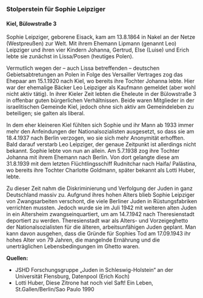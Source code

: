 ### Stolperstein für Sophie Leipziger
#### Kiel, Bülowstraße 3

Sophie Leipziger, geborene Eisack, kam am 13.8.1864 in Nakel an der Netze (Westpreußen) zur Welt. Mit ihrem Ehemann Lipmann (genannt Leo) Leipziger und ihren vier Kindern Johanna, Gertrud, Else (Luise) und Erich lebte sie zunächst in Lissa/Posen (heutiges Polen).

Vermutlich wegen der – auch Lissa betreffenden – deutschen Gebietsabtretungen an Polen in Folge des Versailler Vertrages zog das Ehepaar am 15.1.1920 nach Kiel, wo bereits ihre Tochter Johanna lebte. Hier war der ehemalige Bäcker Leo Leipziger als Kaufmann gemeldet (aber wohl nicht aktiv tätig). In ihrer Kieler Zeit lebten die Eheleute in der Bülowstraße 3 in offenbar guten bürgerlichen Verhältnissen. Beide waren Mitglieder in der israelitischen Gemeinde Kiel, jedoch ohne sich aktiv am Gemeindeleben zu beteiligen; sie galten als liberal.

In dem eher kleineren Kiel fühlten sich Sophie und ihr Mann ab 1933 immer mehr den Anfeindungen der Nationalsozialisten ausgesetzt, so dass sie am 18.4.1937 nach Berlin verzogen, wo sie sich mehr Anonymität erhofften. Bald darauf verstarb Leo Leipziger, der genaue Zeitpunkt ist allerdings nicht bekannt. Sophie lebte von nun an allein. Am 5.7.1938 zog ihre Tochter Johanna mit ihrem Ehemann nach Berlin. Von dort gelangte diese am 31.8.1939 mit dem letzten Flüchtlingsschiff Rudnitchar nach Haifa/ Palästina, wo bereits ihre Tochter Charlotte Goldmann, später bekannt als Lotti Huber, lebte.

Zu dieser Zeit nahm die Diskriminierung und Verfolgung der Juden in ganz Deutschland massiv zu. Aufgrund ihres hohen Alters blieb Sophie Leipziger von Zwangsarbeiten verschont, die viele Berliner Juden in Rüstungsfabriken verrichten mussten. Jedoch wurde sie im Juli 1942 mit weiteren alten Juden in ein Altersheim zwangseinquartiert, um am 14.7.1942 nach Theresienstadt deportiert zu werden. Theresienstadt war als Alters- und Vorzeigeghetto der Nationalsozialisten für die älteren, arbeitsunfähigen Juden geplant. Man kann davon ausgehen, dass die Gründe für Sophies Tod am 17.09.1943 ihr hohes Alter von 79 Jahren, die mangelnde Ernährung und die unerträglichen Lebensbedingungen im Ghetto waren.

**Quellen:**
- JSHD Forschungsgruppe „Juden in Schleswig-Holstein“ an der Universität Flensburg, Datenpool (Erich Koch)
- Lotti Huber, Diese Zitrone hat noch viel Saft! Ein Leben, St.Gallen/Berlin/Sao Paulo 1990